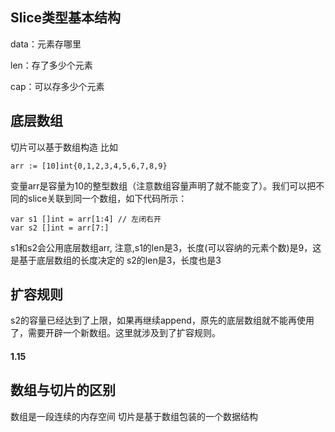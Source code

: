 ## Slice类型基本结构
data：元素存哪里

len：存了多少个元素

cap：可以存多少个元素
## 底层数组
切片可以基于数组构造
比如
```
arr := [10]int{0,1,2,3,4,5,6,7,8,9}
```
变量arr是容量为10的整型数组（注意数组容量声明了就不能变了）。我们可以把不同的slice关联到同一个数组，如下代码所示：
```
var s1 []int = arr[1:4] // 左闭右开
var s2 []int = arr[7:]
```
s1和s2会公用底层数组arr,
注意,s1的len是3，长度(可以容纳的元素个数)是9，这是基于底层数组的长度决定的
s2的len是3，长度也是3
## 扩容规则
s2的容量已经达到了上限，如果再继续append，原先的底层数组就不能再使用了，需要开辟一个新数组。这里就涉及到了扩容规则。
#### 1.15

## 数组与切片的区别
数组是一段连续的内存空间
切片是基于数组包装的一个数据结构